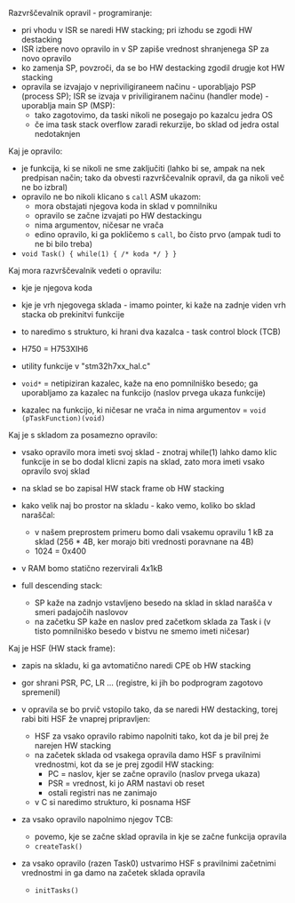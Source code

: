 Razvrščevalnik opravil - programiranje:
- pri vhodu v ISR se naredi HW stacking; pri izhodu se zgodi HW destacking
- ISR izbere novo opravilo in v SP zapiše vrednost shranjenega SP za novo opravilo
- ko zamenja SP, povzroči, da se bo HW destacking zgodil drugje kot HW stacking
- opravila se izvajajo v nepriviligiraneem načinu - uporabljajo PSP (process SP); ISR se izvaja v priviligiranem načinu (handler mode) - uporablja main SP (MSP):
	- tako zagotovimo, da taski nikoli ne posegajo po kazalcu jedra OS
	- če ima task stack overflow zaradi rekurzije, bo sklad od jedra ostal nedotaknjen

Kaj je opravilo:
- je funkcija, ki se nikoli ne sme zaključiti (lahko bi se, ampak na nek predpisan način; tako da obvesti razvrščevalnik opravil, da ga nikoli več ne bo izbral)
- opravilo ne bo nikoli klicano s `call` ASM ukazom:
	- mora obstajati njegova koda in sklad v pomnilniku
	- opravilo se začne izvajati po HW destackingu
	- nima argumentov, ničesar ne vrača
	- edino opravilo, ki ga pokličemo s `call`, bo čisto prvo (ampak tudi to ne bi bilo treba)
- `void Task() { while(1) { /* koda */ } }`

Kaj mora razvrščevalnik vedeti o opravilu:
- kje je njegova koda
- kje je vrh njegovega sklada - imamo pointer, ki kaže na zadnje viden vrh stacka ob prekinitvi funkcije
- to naredimo s strukturo, ki hrani dva kazalca - task control block (TCB)

- H750 = H753XIH6
- utility funkcije v "stm32h7xx_hal.c"
- `void*` = netipiziran kazalec, kaže na eno pomnilniško besedo; ga uporabljamo za kazalec na funkcijo (naslov prvega ukaza funkcije)
- kazalec na funkcijo, ki ničesar ne vrača in nima argumentov = `void (pTaskFunction)(void)`

Kaj je s skladom za posamezno opravilo:
- vsako opravilo mora imeti svoj sklad - znotraj while(1) lahko damo klic funkcije in se bo dodal klicni zapis na sklad, zato mora imeti vsako opravilo svoj sklad
- na sklad se bo zapisal HW stack frame ob HW stacking
- kako velik naj bo prostor na skladu - kako vemo, koliko bo sklad naraščal:
	- v našem preprostem primeru bomo dali vsakemu opravilu 1 kB za sklad (256 \* 4B, ker morajo biti vrednosti poravnane na 4B)
	- 1024 = 0x400

- v RAM bomo statično rezervirali 4x1kB
- full descending stack:
	- SP kaže na zadnjo vstavljeno besedo na sklad in sklad narašča v smeri padajočih naslovov
	- na začetku SP kaže en naslov pred začetkom sklada za Task i (v tisto pomnilniško besedo v bistvu ne smemo imeti ničesar)

Kaj je HSF (HW stack frame):
- zapis na skladu, ki ga avtomatično naredi CPE ob HW stacking
- gor shrani PSR, PC, LR ... (registre, ki jih bo podprogram zagotovo spremenil)
- v opravila se bo prvič vstopilo tako, da se naredi HW destacking, torej rabi biti HSF že vnaprej pripravljen:
	- HSF za vsako opravilo rabimo napolniti tako, kot da je bil prej že narejen HW stacking
	- na začetek sklada od vsakega opravila damo HSF s pravilnimi vrednostmi, kot da se je prej zgodil HW stacking:
		- PC = naslov, kjer se začne opravilo (naslov prvega ukaza)
		- PSR = vrednost, ki jo ARM nastavi ob reset
		- ostali registri nas ne zanimajo
	- v C si naredimo strukturo, ki posnama HSF

- za vsako opravilo napolnimo njegov TCB:
	- povemo, kje se začne sklad opravila in kje se začne funkcija opravila
	- `createTask()`
- za vsako opravilo (razen Task0) ustvarimo HSF s pravilnimi začetnimi vrednostmi in ga damo na začetek sklada opravila
	- `initTasks()`